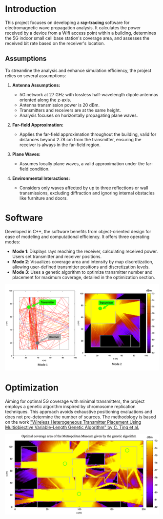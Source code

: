 # Introduction

This project focuses on developing a **ray-tracing** software for electromagnetic wave propagation analysis. It calculates the power received by a device from a Wifi access point within a building, determines the 5G indoor small cell base station's coverage area, and assesses the received bit rate based on the receiver's location.

## Assumptions

To streamline the analysis and enhance simulation efficiency, the project relies on several assumptions:
1. **Antenna Assumptions:**
   - 5G network at 27 GHz with lossless half-wavelength dipole antennas oriented along the z-axis.
   - Antenna transmission power is 20 dBm.
   - Transmitters and receivers are at the same height.
   - Analysis focuses on horizontally propagating plane waves.
    
2. **Far-field Approximation:**
   - Applies the far-field approximation throughout the building, valid for distances beyond 2.78 cm from the transmitter, ensuring the receiver is always in the far-field region.
    
3. **Plane Waves:**
   - Assumes locally plane waves, a valid approximation under the far-field condition.
    
4. **Environmental Interactions:**
   - Considers only waves affected by up to three reflections or wall transmissions, excluding diffraction and ignoring internal obstacles like furniture and doors.

# Software

Developed in C++, the software benefits from object-oriented design for ease of modeling and computational efficiency. It offers three operating modes:
- **Mode 1**: Displays rays reaching the receiver, calculating received power. Users set transmitter and receiver positions.
- **Mode 2**: Visualizes coverage area and intensity by map discretization, allowing user-defined transmitter positions and discretization levels.
- **Mode 3**: Uses a genetic algorithm to optimize transmitter number and placement for maximum coverage, detailed in the optimization section.

<img src="assets/Modes.png" width="600" align="center">

# Optimization

Aiming for optimal 5G coverage with minimal transmitters, the project employs a genetic algorithm inspired by chromosome replication techniques. This approach avoids exhaustive positioning evaluations and does not pre-determine the number of sources. The methodology is based on the work <a href="https://ieeexplore.ieee.org/document/4812006"/>"Wireless Heterogeneous Transmitter Placement Using Multiobjective Variable-Length Genetic Algorithm" by C. Ting et al.</a>

<img src="assets/GA_result.png" width="600" align="center">
